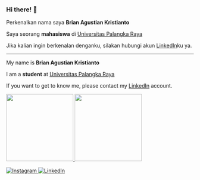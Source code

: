 ### Hi there! 👋

Perkenalkan nama saya **Brian Agustian Kristianto**  

Saya seorang **mahasiswa** di [Universitas Palangka Raya](https://www.upr.ac.id/)

Jika kalian ingin berkenalan denganku, silakan hubungi akun [LinkedIn](https://www.linkedin.com/in/brian-agustian191/)ku ya.

-----------------------------------------------------------------------------------------------------------------------------------------------------------
My name is **Brian Agustian Kristianto**

I am a **student** at [Universitas Palangka Raya](https://www.upr.ac.id/)

If you want to get to know me, please contact my [LinkedIn](https://www.linkedin.com/in/brian-agustian191/) account.



<p align="left">
<a href="https://github.com/codex191">
  <img height="180em" src="https://github-readme-stats-eight-theta.vercel.app/api?username=codex191&show_icons=true&theme=algolia&include_all_commits=true&count_private=true"/>
  <img height="180em" src="https://github-readme-stats-eight-theta.vercel.app/api/top-langs/?username=codex191&layout=compact&langs_count=8&theme=algolia"/>
</a>
</p>

<p>
   <a href="https://www.instagram.com/brian.agustian191/" target="_blank">
    <img alt="Instagram" src="https://img.shields.io/badge/instagram-%23E4405F.svg?&style=for-the-badge&logo=instagram&logoColor=white" />
  </a> 
  <a href="https://www.linkedin.com/in/brian-agustian191/" target="_blank">
    <img alt="LinkedIn" src="https://img.shields.io/badge/linkedin-%230077B5.svg?&style=for-the-badge&logo=linkedin&logoColor=white" />
  </a> 
</p>
